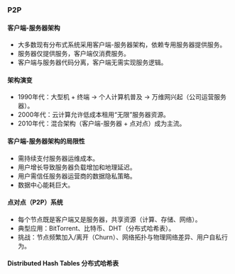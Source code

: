 ### P2P

#### 客户端-服务器架构

* 大多数现有分布式系统采用客户端-服务器架构，依赖专用服务器提供服务。
* 服务器仅提供服务，客户端仅消费服务。
* 客户端与服务器代码分离，客户端无需实现服务逻辑。

#### 架构演变

* 1990年代：大型机 + 终端 → 个人计算机普及 → 万维网兴起（公司运营服务器）。
* 2000年代：云计算允许低成本租用“无限”服务器资源。
* 2010年代：混合架构（客户端-服务器 + 点对点）成为主流。

#### 客户端-服务器架构的局限性

* 需持续支付服务器运维成本。
* 用户增长导致服务器负载增加和地理延迟。
* 用户需信任服务器运营商的数据隐私策略。
* 数据中心能耗巨大。

#### 点对点（P2P）系统

* 每个节点既是客户端又是服务器，共享资源（计算、存储、网络）。
* 典型应用：BitTorrent、比特币、DHT（分布式哈希表）。
* 挑战：节点频繁加入/离开（Churn）、网络拓扑与物理网络差异、用户自私行为。

#### Distributed Hash Tables 分布式哈希表

